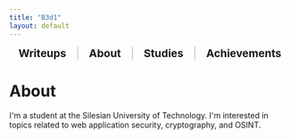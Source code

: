 ```yaml
---
title: "B3d1"
layout: default
---
```


<div style="display: flex; justify-content: center; align-items: center; flex-wrap: wrap; gap: 10px; font-size: 1.2rem; margin-bottom: 30px;">

  <div style="padding: 0 10px;">
    <a href="/writeups/" style="text-decoration: none; font-weight: bold;">Writeups</a>
  </div>

  <div style="border-left: 1px solid #aaa; height: 1.2em;"></div>

  <div style="padding: 0 10px;">
    <a href="/" style="text-decoration: none; font-weight: bold;">About</a>
  </div>

  <div style="border-left: 1px solid #aaa; height: 1.2em;"></div>

  <div style="padding: 0 10px;">
    <a href="/studies/" style="text-decoration: none; font-weight: bold;">Studies</a>
  </div>

  <div style="border-left: 1px solid #aaa; height: 1.2em;"></div>

  <div style="padding: 0 10px;">
    <a href="/achievements/" style="text-decoration: none; font-weight: bold;">Achievements</a>
  </div>
</div>

# About
I'm a student at the Silesian University of Technology. 
I'm interested in topics related to web application security, cryptography, and OSINT.
